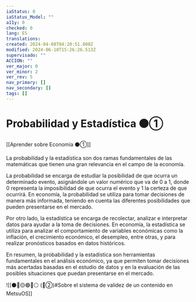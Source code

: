```yaml
---
iaStatus: 0
iaStatus_Model: ""
a11y: 0
checked: 0
lang: ES
translations: 
created: 2024-04-08T04:20:51.800Z
modified: 2024-06-10T15:26:26.513Z
supervisado: ""
ACCION: ""
ver_major: 0
ver_minor: 2
ver_rev: 5
nav_primary: []
nav_secondary: []
tags: []
---
```

# Probabilidad y Estadística ⚫①

[[Aprender sobre Economía ⚫①]]

La probabilidad y la estadística son dos ramas fundamentales de las matemáticas que tienen una gran relevancia en el campo de la economía. 

La probabilidad se encarga de estudiar la posibilidad de que ocurra un determinado evento, asignándole un valor numérico que va de 0 a 1, donde 0 representa la imposibilidad de que ocurra el evento y 1 la certeza de que ocurrirá. En economía, la probabilidad se utiliza para tomar decisiones de manera más informada, teniendo en cuenta las diferentes posibilidades que pueden presentarse en el mercado.

Por otro lado, la estadística se encarga de recolectar, analizar e interpretar datos para ayudar a la toma de decisiones. En economía, la estadística se utiliza para analizar el comportamiento de variables económicas como la inflación, el crecimiento económico, el desempleo, entre otras, y para realizar pronósticos basados en datos históricos.

En resumen, la probabilidad y la estadística son herramientas fundamentales en el análisis económico, ya que permiten tomar decisiones más acertadas basadas en el estudio de datos y en la evaluación de las posibles situaciones que puedan presentarse en el mercado.

![[⚫🔴🟡🟢🔵⚪ (🔴②)#Sobre el sistema de validez de un contenido en MetsuOS]]
